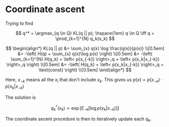 # Coordinate ascent

Trying to find

$$
q^* = \argmax_{q \in Q} KL(q || p); \hspace{1em}
q \in Q \iff q = \prod_{k=1}^{N} q_k(x_k)
$$

$$
\begin{align*}
KL(q || p) &= \sum_{x} q(x) \log \frac{q(x)}{p(x)} \\[0.5em]
&= -\left( H(q) + \sum_{x} q(x)\log p(x) \right)  \\[0.5em]
&= -\left(
\sum_{k=1}^{N} H(q_k) + \left< p(x_{-k}) \right>_q + \left< p(x_k|x_{-k}) \right>_q
\right) \\[0.5em]
&= -\left( H(q_k) + \left< p(x_k|x_{-k}) \right>_q + \text{const} \right)  \\[0.5em]
\end{align*}
$$

Here, $x_{-k}$ means all the $x_i$ that don't include $x_k$. This gives us
$p(x) = p(x_{-k}) \cdot p(x_k|x_{-k})$

The solution is

$$
q^*_k(x_k) \propto \exp \left[ E_{-k} \left[ 
\log p(x_k|x_{-k})
\right] \right]
$$

The coordinate ascent procedure is then to iteratively update each $q_k$.
